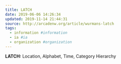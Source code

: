 ```yaml
---
title: LATCH
date: 2019-06-06 14:26:34
updated: 2019-11-14 21:44:31
source: http://arcadenw.org/article/wurmans-latch
tags:
  - information #information
  - ia #ia
  - organization #organization
---
```

__LATCH:__
Location,
Alphabet,
Time,
Category
Hierarchy